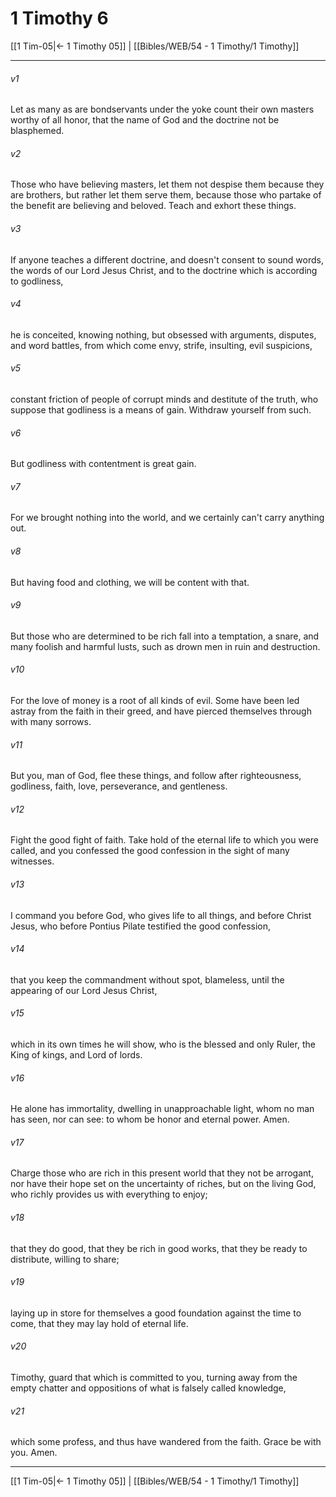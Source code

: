 # 1 Timothy 6

[[1 Tim-05|← 1 Timothy 05]] | [[Bibles/WEB/54 - 1 Timothy/1 Timothy]]
***



###### v1 
Let as many as are bondservants under the yoke count their own masters worthy of all honor, that the name of God and the doctrine not be blasphemed. 

###### v2 
Those who have believing masters, let them not despise them because they are brothers, but rather let them serve them, because those who partake of the benefit are believing and beloved. Teach and exhort these things. 

###### v3 
If anyone teaches a different doctrine, and doesn't consent to sound words, the words of our Lord Jesus Christ, and to the doctrine which is according to godliness, 

###### v4 
he is conceited, knowing nothing, but obsessed with arguments, disputes, and word battles, from which come envy, strife, insulting, evil suspicions, 

###### v5 
constant friction of people of corrupt minds and destitute of the truth, who suppose that godliness is a means of gain. Withdraw yourself from such. 

###### v6 
But godliness with contentment is great gain. 

###### v7 
For we brought nothing into the world, and we certainly can't carry anything out. 

###### v8 
But having food and clothing, we will be content with that. 

###### v9 
But those who are determined to be rich fall into a temptation, a snare, and many foolish and harmful lusts, such as drown men in ruin and destruction. 

###### v10 
For the love of money is a root of all kinds of evil. Some have been led astray from the faith in their greed, and have pierced themselves through with many sorrows. 

###### v11 
But you, man of God, flee these things, and follow after righteousness, godliness, faith, love, perseverance, and gentleness. 

###### v12 
Fight the good fight of faith. Take hold of the eternal life to which you were called, and you confessed the good confession in the sight of many witnesses. 

###### v13 
I command you before God, who gives life to all things, and before Christ Jesus, who before Pontius Pilate testified the good confession, 

###### v14 
that you keep the commandment without spot, blameless, until the appearing of our Lord Jesus Christ, 

###### v15 
which in its own times he will show, who is the blessed and only Ruler, the King of kings, and Lord of lords. 

###### v16 
He alone has immortality, dwelling in unapproachable light, whom no man has seen, nor can see: to whom be honor and eternal power. Amen. 

###### v17 
Charge those who are rich in this present world that they not be arrogant, nor have their hope set on the uncertainty of riches, but on the living God, who richly provides us with everything to enjoy; 

###### v18 
that they do good, that they be rich in good works, that they be ready to distribute, willing to share; 

###### v19 
laying up in store for themselves a good foundation against the time to come, that they may lay hold of eternal life. 

###### v20 
Timothy, guard that which is committed to you, turning away from the empty chatter and oppositions of what is falsely called knowledge, 

###### v21 
which some profess, and thus have wandered from the faith. Grace be with you. Amen.

***
[[1 Tim-05|← 1 Timothy 05]] | [[Bibles/WEB/54 - 1 Timothy/1 Timothy]]
